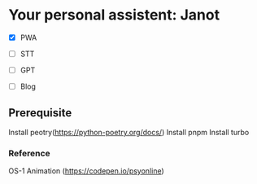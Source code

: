 # Your personal assistent: Janot

- [x] PWA
- [ ] STT
- [ ] GPT
- [ ] Blog



## Prerequisite
Install peotry(https://python-poetry.org/docs/)
Install pnpm
Install turbo


### Reference
OS-1 Animation (https://codepen.io/psyonline)
